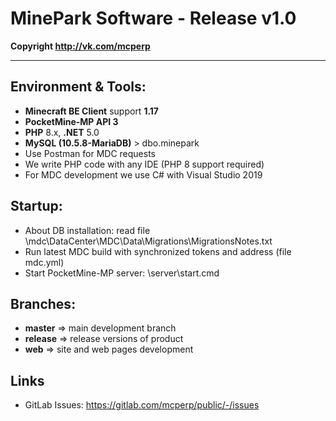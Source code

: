 # MinePark Software - Release v1.0

__Copyright http://vk.com/mcperp__
____

## Environment & Tools:
- **Minecraft BE Client** support **1.17**
- **PocketMine-MP API 3**
- **PHP** 8.x, **.NET** 5.0
- **MySQL (10.5.8-MariaDB)** > dbo.minepark
- Use Postman for MDC requests
- We write PHP code with any IDE (PHP 8 support required)
- For MDC development we use C# with Visual Studio 2019

## Startup:
- About DB installation: read file \mdc\DataCenter\MDC\Data\Migrations\MigrationsNotes.txt
- Run latest MDC build with synchronized tokens and address (file mdc.yml)
- Start PocketMine-MP server: \server\start.cmd

## Branches:
- **master** => main development branch
- **release** => release versions of product
- **web** => site and web pages development

## Links
- GitLab Issues: https://gitlab.com/mcperp/public/-/issues
